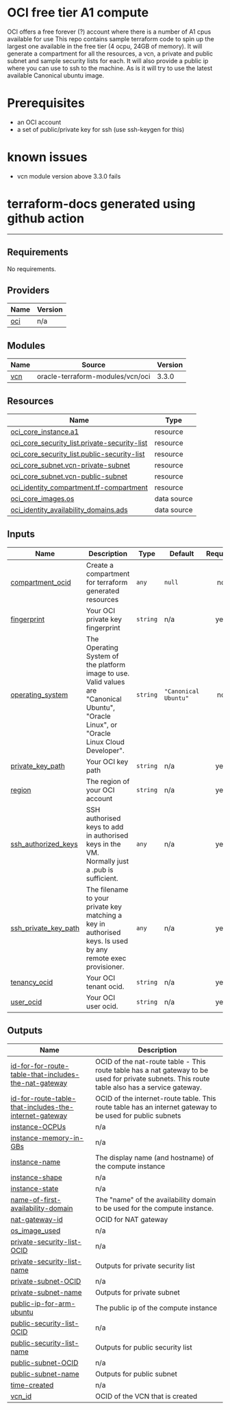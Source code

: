 # OCI free tier A1 compute

OCI offers a free forever (?) account where there is a number of A1 cpus available for use
This repo contains sample terraform code to spin up the largest one available in the free tier (4 ocpu, 24GB of memory).
It will generate a compartment for all the resources, a vcn, a private and public subnet and sample security lists for each. It will also provide a public ip where you can use to ssh to the machine.
As is it will try to use the latest available Canonical ubuntu image.

# Prerequisites
- an OCI account
- a set of public/private key for ssh (use ssh-keygen for this)

# known issues
- vcn module version above 3.3.0 fails
# terraform-docs generated using github action
-----
<!-- BEGIN_TF_DOCS -->
## Requirements

No requirements.

## Providers

| Name | Version |
|------|---------|
| <a name="provider_oci"></a> [oci](#provider\_oci) | n/a |

## Modules

| Name | Source | Version |
|------|--------|---------|
| <a name="module_vcn"></a> [vcn](#module\_vcn) | oracle-terraform-modules/vcn/oci | 3.3.0 |

## Resources

| Name | Type |
|------|------|
| [oci_core_instance.a1](https://registry.terraform.io/providers/hashicorp/oci/latest/docs/resources/core_instance) | resource |
| [oci_core_security_list.private-security-list](https://registry.terraform.io/providers/hashicorp/oci/latest/docs/resources/core_security_list) | resource |
| [oci_core_security_list.public-security-list](https://registry.terraform.io/providers/hashicorp/oci/latest/docs/resources/core_security_list) | resource |
| [oci_core_subnet.vcn-private-subnet](https://registry.terraform.io/providers/hashicorp/oci/latest/docs/resources/core_subnet) | resource |
| [oci_core_subnet.vcn-public-subnet](https://registry.terraform.io/providers/hashicorp/oci/latest/docs/resources/core_subnet) | resource |
| [oci_identity_compartment.tf-compartment](https://registry.terraform.io/providers/hashicorp/oci/latest/docs/resources/identity_compartment) | resource |
| [oci_core_images.os](https://registry.terraform.io/providers/hashicorp/oci/latest/docs/data-sources/core_images) | data source |
| [oci_identity_availability_domains.ads](https://registry.terraform.io/providers/hashicorp/oci/latest/docs/data-sources/identity_availability_domains) | data source |

## Inputs

| Name | Description | Type | Default | Required |
|------|-------------|------|---------|:--------:|
| <a name="input_compartment_ocid"></a> [compartment\_ocid](#input\_compartment\_ocid) | Create a compartment for terraform generated resources | `any` | `null` | no |
| <a name="input_fingerprint"></a> [fingerprint](#input\_fingerprint) | Your OCI private key fingerprint | `string` | n/a | yes |
| <a name="input_operating_system"></a> [operating\_system](#input\_operating\_system) | The Operating System of the platform image to use. Valid values are "Canonical Ubuntu", "Oracle Linux", or "Oracle Linux Cloud Developer". | `string` | `"Canonical Ubuntu"` | no |
| <a name="input_private_key_path"></a> [private\_key\_path](#input\_private\_key\_path) | Your OCI key path | `string` | n/a | yes |
| <a name="input_region"></a> [region](#input\_region) | The region of your OCI account | `string` | n/a | yes |
| <a name="input_ssh_authorized_keys"></a> [ssh\_authorized\_keys](#input\_ssh\_authorized\_keys) | SSH authorised keys to add in authorised keys in the VM. Normally just a .pub is sufficient. | `any` | n/a | yes |
| <a name="input_ssh_private_key_path"></a> [ssh\_private\_key\_path](#input\_ssh\_private\_key\_path) | The filename to your private key matching a key in authorised keys. Is used by any remote exec provisioner. | `any` | n/a | yes |
| <a name="input_tenancy_ocid"></a> [tenancy\_ocid](#input\_tenancy\_ocid) | Your OCI tenant ocid. | `string` | n/a | yes |
| <a name="input_user_ocid"></a> [user\_ocid](#input\_user\_ocid) | Your OCI user ocid. | `string` | n/a | yes |

## Outputs

| Name | Description |
|------|-------------|
| <a name="output_id-for-for-route-table-that-includes-the-nat-gateway"></a> [id-for-for-route-table-that-includes-the-nat-gateway](#output\_id-for-for-route-table-that-includes-the-nat-gateway) | OCID of the nat-route table - This route table has a nat gateway to be used for private subnets. This route table also has a service gateway. |
| <a name="output_id-for-route-table-that-includes-the-internet-gateway"></a> [id-for-route-table-that-includes-the-internet-gateway](#output\_id-for-route-table-that-includes-the-internet-gateway) | OCID of the internet-route table. This route table has an internet gateway to be used for public subnets |
| <a name="output_instance-OCPUs"></a> [instance-OCPUs](#output\_instance-OCPUs) | n/a |
| <a name="output_instance-memory-in-GBs"></a> [instance-memory-in-GBs](#output\_instance-memory-in-GBs) | n/a |
| <a name="output_instance-name"></a> [instance-name](#output\_instance-name) | The display name (and hostname) of the compute instance |
| <a name="output_instance-shape"></a> [instance-shape](#output\_instance-shape) | n/a |
| <a name="output_instance-state"></a> [instance-state](#output\_instance-state) | n/a |
| <a name="output_name-of-first-availability-domain"></a> [name-of-first-availability-domain](#output\_name-of-first-availability-domain) | The "name" of the availability domain to be used for the compute instance. |
| <a name="output_nat-gateway-id"></a> [nat-gateway-id](#output\_nat-gateway-id) | OCID for NAT gateway |
| <a name="output_os_image_used"></a> [os\_image\_used](#output\_os\_image\_used) | n/a |
| <a name="output_private-security-list-OCID"></a> [private-security-list-OCID](#output\_private-security-list-OCID) | n/a |
| <a name="output_private-security-list-name"></a> [private-security-list-name](#output\_private-security-list-name) | Outputs for private security list |
| <a name="output_private-subnet-OCID"></a> [private-subnet-OCID](#output\_private-subnet-OCID) | n/a |
| <a name="output_private-subnet-name"></a> [private-subnet-name](#output\_private-subnet-name) | Outputs for private subnet |
| <a name="output_public-ip-for-arm-ubuntu"></a> [public-ip-for-arm-ubuntu](#output\_public-ip-for-arm-ubuntu) | The public ip of the compute instance |
| <a name="output_public-security-list-OCID"></a> [public-security-list-OCID](#output\_public-security-list-OCID) | n/a |
| <a name="output_public-security-list-name"></a> [public-security-list-name](#output\_public-security-list-name) | Outputs for public security list |
| <a name="output_public-subnet-OCID"></a> [public-subnet-OCID](#output\_public-subnet-OCID) | n/a |
| <a name="output_public-subnet-name"></a> [public-subnet-name](#output\_public-subnet-name) | Outputs for public subnet |
| <a name="output_time-created"></a> [time-created](#output\_time-created) | n/a |
| <a name="output_vcn_id"></a> [vcn\_id](#output\_vcn\_id) | OCID of the VCN that is created |
<!-- END_TF_DOCS -->